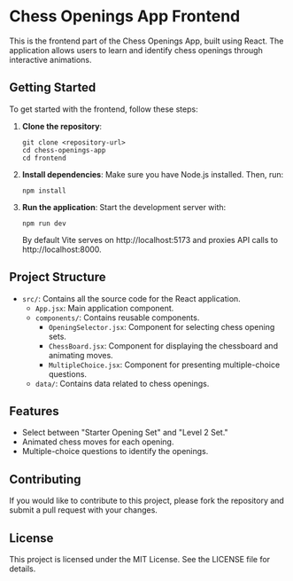 # Chess Openings App Frontend

This is the frontend part of the Chess Openings App, built using React. The application allows users to learn and identify chess openings through interactive animations.

## Getting Started

To get started with the frontend, follow these steps:

1. **Clone the repository**:
   ```
   git clone <repository-url>
   cd chess-openings-app
   cd frontend
   ```

2. **Install dependencies**:
   Make sure you have Node.js installed. Then, run:
   ```
   npm install
   ```

3. **Run the application**:
   Start the development server with:
   ```
   npm run dev
   ```
   By default Vite serves on http://localhost:5173 and proxies API calls to http://localhost:8000.

## Project Structure

- `src/`: Contains all the source code for the React application.
  - `App.jsx`: Main application component.
  - `components/`: Contains reusable components.
    - `OpeningSelector.jsx`: Component for selecting chess opening sets.
    - `ChessBoard.jsx`: Component for displaying the chessboard and animating moves.
    - `MultipleChoice.jsx`: Component for presenting multiple-choice questions.
  - `data/`: Contains data related to chess openings.

## Features

- Select between "Starter Opening Set" and "Level 2 Set."
- Animated chess moves for each opening.
- Multiple-choice questions to identify the openings.

## Contributing

If you would like to contribute to this project, please fork the repository and submit a pull request with your changes.

## License

This project is licensed under the MIT License. See the LICENSE file for details.